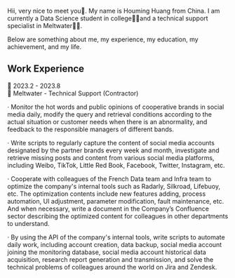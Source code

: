Hii, very nice to meet you👋. My name is Houming Huang from China. I am currently a Data Science student in college👨‍🎓and a technical support specialist in Meltwater👨‍🔬.  

Below are something about me, my experience, my education, my achievement, and my life.
## Work Experience
📆 2023.2 - 2023.8  
💼 Meltwater - Technical Support (Contractor)  

· Monitor the hot words and public opinions of cooperative brands in social media daily, modify the query and retrieval conditions according to the actual situation or customer needs when there is an abnormality, and feedback to the responsible managers of different bands.  

· Write scripts to regularly capture the content of social media accounts designated by the partner brands every week and month, investigate and retrieve missing posts and content from various social media platforms, including Weibo, TikTok, Little Red Book, Facebook, Twitter, Instagram, etc.

· Cooperate with colleagues of the French Data team and Infra team to optimize the company's internal tools such as Radarly, Silkroad, Lifebuoy, etc. The optimization contents include new features adding, process automation, UI adjustment, parameter modification, fault maintenance, etc. And when necessary, write a document in the Company’s Confluence sector describing the optimized content for colleagues in other departments to understand.

· By using the API of the company's internal tools, write scripts to automate daily work, including account creation, data backup, social media account joining the monitoring database, social media account historical data acquisition, research report generation and transmission, and solve the technical problems of colleagues around the world on Jira and Zendesk.
